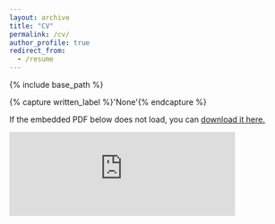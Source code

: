 ```yaml
---
layout: archive
title: "CV"
permalink: /cv/
author_profile: true
redirect_from:
  - /resume
---
```


{% include base_path %}

{% capture written_label %}'None'{% endcapture %}

If the embedded PDF below does not load, you can <u><a href="https://physchenhuang.github.io/files/Chen%20Huang_CV.pdf">download it here.</a></u>
<br/>

<embed src="https://physchenhuang.github.io/files/Chen%20Huang_CV.pdf" type="application/pdf" width="80%" />



